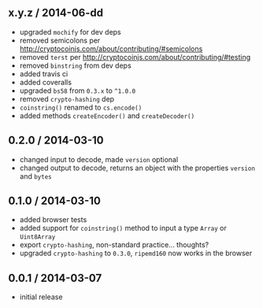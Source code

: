 x.y.z / 2014-06-dd
------------------
* upgraded `mochify` for dev deps
* removed semicolons per http://cryptocoinjs.com/about/contributing/#semicolons
* removed `terst` per http://cryptocoinjs.com/about/contributing/#testing
* removed `binstring` from dev deps
* added travis ci
* added coveralls
* upgraded `bs58` from `0.3.x` to `^1.0.0`
* removed `crypto-hashing` dep
* `coinstring()` renamed to `cs.encode()`
* added methods `createEncoder()` and `createDecoder()`


0.2.0 / 2014-03-10
------------------
* changed input to decode, made `version` optional
* changed output to decode, returns an object with the properties `version` and `bytes`

0.1.0 / 2014-03-10
------------------
* added browser tests
* added support for `coinstring()` method to input a type `Array` or `Uint8Array`
* export `crypto-hashing`, non-standard practice... thoughts?
* upgraded `crypto-hashing` to `0.3.0`, `ripemd160` now works in the browser

0.0.1 / 2014-03-07
------------------
* initial release